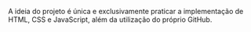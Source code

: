 A ideia do projeto é única e exclusivamente praticar a implementação de HTML, CSS e JavaScript, além da utilização do próprio GitHub.